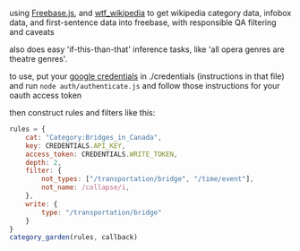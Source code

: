 

using [Freebase.js](https://github.com/spencermountain/Freebase.js), and [wtf_wikipedia](https://github.com/spencermountain/wtf_wikipedia) to get wikipedia category data, infobox data, and first-sentence data into freebase, with responsible QA filtering and caveats

also does easy 'if-this-than-that' inference tasks, like 'all opera genres are theatre genres'.

to use, put your [google credentials](https://console.developers.google.com) in ./credentials (instructions in that file) and run ````node auth/authenticate.js```` and follow those instructions for your oauth access token

then construct rules and filters like this:

````javascript
rules = {
    cat: "Category:Bridges_in_Canada",
    key: CREDENTIALS.API_KEY,
    access_token: CREDENTIALS.WRITE_TOKEN,
    depth: 2,
    filter: {
        not_types: ["/transportation/bridge", "/time/event"],
        not_name: /collapse/i,
    },
    write: {
        type: "/transportation/bridge"
    }
}
category_garden(rules, callback)
````